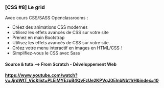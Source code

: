 ### [CSS #8] Le grid

Avec cours CSS/SASS Openclassrooms :

- Créez des animations CSS modernes
- Utilisez les effets avancés de CSS sur votre site
- Prenez en main Bootstrap
- Utilisez les effets avancés de CSS sur votre site
- Créez votre menu interactif en images en HTML/CSS !
- Simplifiez-vous le CSS avec Sass

#### Source & tuto --> From Scratch - Développement Web

#### https://www.youtube.com/watch?v=JjrdWtT_Vic&list=PLEiMYEzpB4QvFzUe2KPVgJ0EInbNbt1rH&index=10

